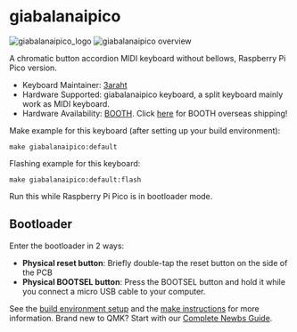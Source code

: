 # giabalanaipico

![giabalanaipico_logo](https://i.imgur.com/ZAKmV17h.png)
![giabalanaipico overview](https://i.imgur.com/A5JE5vOh.jpg)

A chromatic button accordion MIDI keyboard without bellows, Raspberry Pi Pico version.

* Keyboard Maintainer: [3araht](https://github.com/3araht)
* Hardware Supported: giabalanaipico keyboard, a split keyboard mainly work as MIDI keyboard.
* Hardware Availability: [BOOTH](https://3araht.booth.pm/). Click [here](https://www.tenso.com/en/static/lp_shop_booth) for BOOTH overseas shipping!

Make example for this keyboard (after setting up your build environment):

    make giabalanaipico:default

Flashing example for this keyboard:

    make giabalanaipico:default:flash

Run this while Raspberry Pi Pico is in bootloader mode.
## Bootloader

Enter the bootloader in 2 ways:

* **Physical reset button**: Briefly double-tap the reset button on the side of the PCB
* **Physical BOOTSEL button**: Press the BOOTSEL button and hold it while you connect a micro USB cable to your computer.

See the [build environment setup](https://docs.qmk.fm/#/getting_started_build_tools) and the [make instructions](https://docs.qmk.fm/#/getting_started_make_guide) for more information. Brand new to QMK? Start with our [Complete Newbs Guide](https://docs.qmk.fm/#/newbs).

